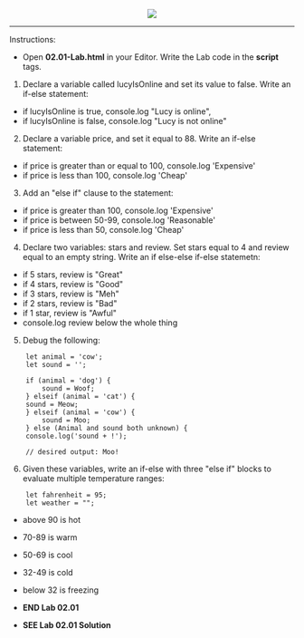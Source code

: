 <!-- ## 02.01 Lab -->

<!-- Alignment options!!!!! -->
<p align="center">
<img src="../../../images/labs/ND-JS-Bootcamp-Lab-Banner-0201.jpg">
</p>

<!-- <h2 align="center">02.01 Lab</h2> -->

<hr>  
Instructions:

- Open **02.01-Lab.html** in your Editor. Write the Lab code in the **script** tags.

1. Declare a variable called lucyIsOnline and set its value to false. Write an if-else statement:

- if lucyIsOnline is true, console.log "Lucy is online",
- if lucyIsOnline is false, console.log "Lucy is not online"

2. Declare a variable price, and set it equal to 88. Write an if-else statement:

- if price is greater than or equal to 100, console.log 'Expensive'
- if price is less than 100, console.log 'Cheap'

3. Add an "else if" clause to the statement:

- if price is greater than 100, console.log 'Expensive'
- if price is between 50-99, console.log 'Reasonable'
- if price is less than 50, console.log 'Cheap'

4. Declare two variables: stars and review. Set stars equal to 4 and review equal to an empty string. Write an if else-else if-else statemetn:

- if 5 stars, review is "Great"
- if 4 stars, review is "Good"
- if 3 stars, review is "Meh"
- if 2 stars, review is "Bad"
- if 1 star, review is "Awful"
- console.log review below the whole thing

5. Debug the following:

```
    let animal = 'cow';
    let sound = '';

    if (animal = 'dog') {
        sound = Woof;
    } elseif (animal = 'cat') {
    sound = Meow;
    } elseif (animal = 'cow') {
        sound = Moo;
    } else (Animal and sound both unknown) {
    console.log('sound + !');

    // desired output: Moo!
```

6. Given these variables, write an if-else with three "else if" blocks to evaluate multiple temperature ranges:

```
    let fahrenheit = 95;
    let weather = "";
```

- above 90 is hot
- 70-89 is warm
- 50-69 is cool
- 32-49 is cold
- below 32 is freezing

- **END Lab 02.01**
- **SEE Lab 02.01 Solution**
